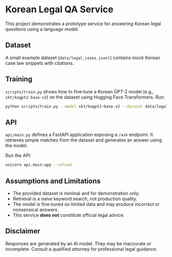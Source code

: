 # Korean Legal QA Service

This project demonstrates a prototype service for answering Korean legal questions using a language model.

## Dataset

A small example dataset (`data/legal_cases.jsonl`) contains mock Korean case law snippets with citations.

## Training

`scripts/train.py` shows how to fine‑tune a Korean GPT-2 model (e.g., `skt/kogpt2-base-v2`) on the dataset using Hugging Face Transformers.
Run:

```bash
python scripts/train.py --model skt/kogpt2-base-v2 --dataset data/legal_cases.jsonl --output_dir model
```

## API

`api/main.py` defines a FastAPI application exposing a `/ask` endpoint. It retrieves simple matches from the dataset and generates an answer using the model.

Run the API:

```bash
uvicorn api.main:app --reload
```

## Assumptions and Limitations

- The provided dataset is minimal and for demonstration only.
- Retrieval is a naive keyword search, not production quality.
- The model is fine‑tuned on limited data and may produce incorrect or nonsensical answers.
- This service **does not** constitute official legal advice.

## Disclaimer

Responses are generated by an AI model. They may be inaccurate or incomplete. Consult a qualified attorney for professional legal guidance.
